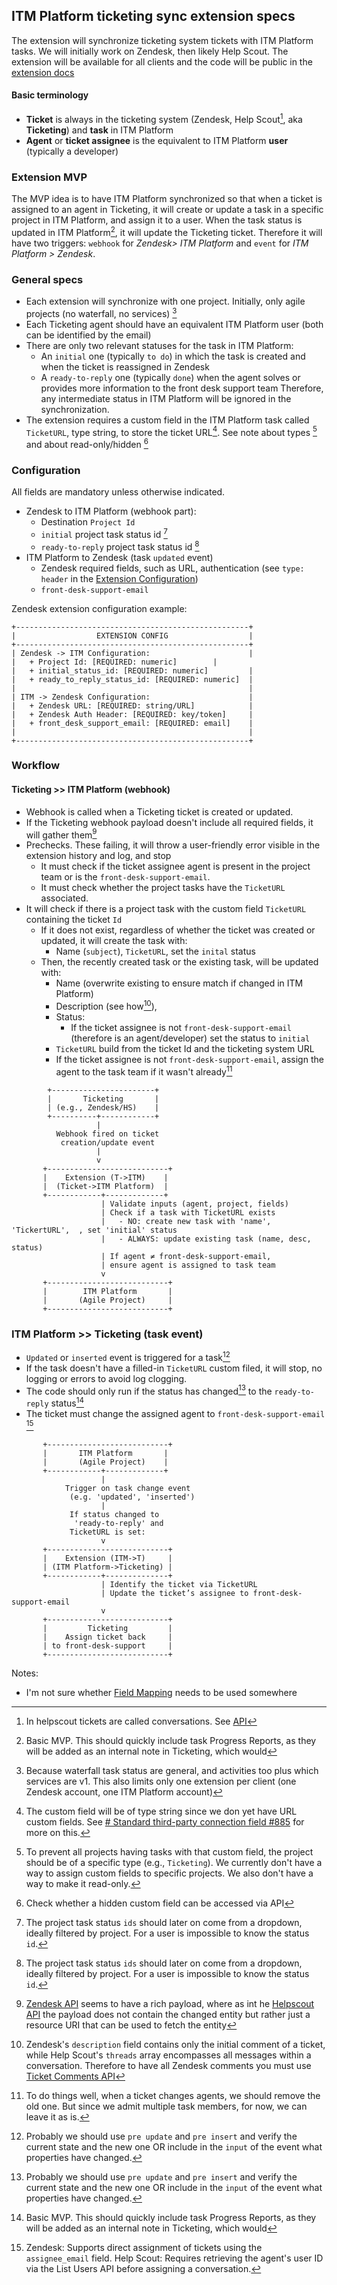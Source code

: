 ##  ITM Platform ticketing sync extension specs
The extension will synchronize ticketing system tickets with ITM Platform tasks. We will initially work on Zendesk, then likely Help Scout. The extension will be available for all clients and the code will be public in the [extension docs](https://github.com/itmplatform/extension-docs) 
#### Basic terminology
- **Ticket** is always in the ticketing system (Zendesk, Help Scout[^4], aka **Ticketing**) and **task** in ITM Platform
- **Agent** or **ticket assignee** is the equivalent to ITM Platform **user** (typically a developer)
### Extension MVP
 The MVP idea is to have ITM Platform synchronized so that when a ticket is assigned to an agent in Ticketing, it will create or update a task in a specific project in ITM Platform, and assign it to a user.  When the task status is updated in ITM Platform[^10], it will update the Ticketing ticket.
 Therefore it will have two triggers: `webhook` for *Zendesk> ITM Platform* and `event` for *ITM Platform > Zendesk*.
 
### General specs
 
- Each extension will synchronize with one project. Initially, only agile projects (no waterfall, no services) [^0]
- Each Ticketing agent should have an equivalent ITM Platform user (both can be identified by the email)
- There are only two relevant statuses for the task in ITM Platform:
	- An `initial` one (typically `to do`) in which the task is created and when the ticket is reassigned in Zendesk
	- A `ready-to-reply` one (typically `done`) when the agent solves or provides more information to the front desk support team
	 Therefore, any intermediate status in ITM Platform will be ignored in the synchronization.
- The extension requires a custom field in the ITM Platform task called `TicketURL`, type string, to store the ticket URL[^3]. See note about types [^1] and about read-only/hidden [^2]
### Configuration
All fields are mandatory unless otherwise indicated.
- Zendesk to ITM Platform (webhook part):
	- Destination `Project Id`
	- `initial` project task status id [^11]
	- `ready-to-reply` project task status id [^11]
- ITM Platform to Zendesk (task `updated` event)
	- Zendesk required fields, such as URL, authentication (see `type: header` in the [Extension Configuration](https://github.com/itmplatform/extension-docs?tab=readme-ov-file#extension-configuration)) 
	- `front-desk-support-email` 

Zendesk extension configuration example:
```
+----------------------------------------------------+
|                  EXTENSION CONFIG                  |
+----------------------------------------------------+
| Zendesk -> ITM Configuration:                      |
|   + Project Id: [REQUIRED: numeric]        |
|   + initial_status_id: [REQUIRED: numeric]         |
|   + ready_to_reply_status_id: [REQUIRED: numeric]  |
|                                                    |
| ITM -> Zendesk Configuration:                      |
|   + Zendesk URL: [REQUIRED: string/URL]            |
|   + Zendesk Auth Header: [REQUIRED: key/token]     |
|   + front_desk_support_email: [REQUIRED: email]    |
|                                                    |
+----------------------------------------------------+

```
### Workflow

#### Ticketing >> ITM Platform (webhook)
* Webhook is called when a Ticketing ticket is created or updated.
* If the Ticketing webhook payload doesn't include all required fields, it will gather them[^5]
* Prechecks. These failing, it will throw a user-friendly error visible in the extension history and log, and stop
	* It must check if the ticket assignee agent  is present in the project team or is the  `front-desk-support-email`.
	* It must check whether the project tasks have the `TicketURL` associated. 
* It will check if there is a project task with the custom field `TicketURL` containing the ticket `Id`
	* If it does not exist, regardless of whether the ticket was created or updated, it will create the task with:
		* Name (`subject`), `TicketURL`, set the `inital` status 
	* Then, the recently created task or the existing task, will be updated with:
		* Name (overwrite existing to ensure match if changed in ITM Platform)
		* Description (see how[^6]), 
		* Status: 
			* If the ticket assignee is not `front-desk-support-email` (therefore is an agent/developer) set the status to `initial`
		* `TicketURL` build from the ticket Id and the ticketing system URL
		* If the ticket assignee is not  `front-desk-support-email`, assign the agent to the task team if it wasn't already[^8]
```
        +-----------------------+
        |       Ticketing       |
        | (e.g., Zendesk/HS)    |
        +----------+------------+
                   |
          Webhook fired on ticket
           creation/update event
                   |
                   v
       +---------------------------+
       |    Extension (T->ITM)    |
       |  (Ticket->ITM Platform)  |
       +------------+-------------+
                    | Validate inputs (agent, project, fields)
                    | Check if a task with TicketURL exists
                    |   - NO: create new task with 'name', 'TickertURL',  , set 'initial' status
                    |   - ALWAYS: update existing task (name, desc, status)
                    | If agent ≠ front-desk-support-email, 
                    | ensure agent is assigned to task team
                    v
       +---------------------------+
       |        ITM Platform       |
       |       (Agile Project)     |
       +---------------------------+

```
### ITM Platform >> Ticketing (task event)
* `Updated` or `inserted` event is triggered for a task[^9]
* If the task doesn't have a filled-in `TicketURL` custom filed, it will stop, no logging or errors to avoid log clogging.
* The code should only run if the status has changed[^9] to the `ready-to-reply` status[^10]
* The ticket must change the assigned agent to `front-desk-support-email` [^12]

```
       +---------------------------+
       |       ITM Platform       |
       |       (Agile Project)    |
       +------------+-------------+
                    |
            Trigger on task change event
             (e.g. 'updated', 'inserted')
                    |
             If status changed to 
              'ready-to-reply' and 
             TicketURL is set:
                    v
       +---------------------------+
       |    Extension (ITM->T)     |
       | (ITM Platform->Ticketing) |
       +------------+--------------+
                    | Identify the ticket via TicketURL
                    | Update the ticket’s assignee to front-desk-support-email
                    v
       +---------------------------+
       |         Ticketing         |
       |    Assign ticket back     |
       | to front-desk-support     |
       +---------------------------+

```

Notes:
* I'm not sure whether [Field Mapping](https://github.com/itmplatform/extension-docs?tab=readme-ov-file#field-mapping) needs to be used somewhere

[^0]: Because waterfall task status are general, and activities too plus which services are v1. This also limits only one extension per client (one Zendesk account, one ITM Platform account) 

[^1]: To prevent all projects having tasks with that custom field, the project should be of a specific type (e.g., `Ticketing`). We currently don't have a way to assign custom fields to specific projects. We also don't have a way to make it read-only.

[^2]: Check whether a hidden custom field can be accessed via API

[^3]: The custom field will be of type string since we don yet have URL custom fields. See [# Standard third-party connection field #885](https://github.com/itmplatform/backend-master/issues/885) for more on this.

[^4]: In helpscout tickets are called conversations. See [API](https://developer.helpscout.com/mailbox-api/endpoints/conversations/get/) 

[^5]:  [Zendesk API](https://developer.zendesk.com/api-reference/webhooks/webhooks-api/webhooks/) seems to have a rich payload, where as int he [Helpscout API](https://developer.helpscout.com/mailbox-api/endpoints/webhooks/create/) the payload does not contain the changed entity but rather just a resource URI that can be used to fetch the entity 

[^6]: Zendesk's `description` field  contains only the initial comment of a ticket, while Help Scout's `threads` array encompasses all messages within a conversation. Therefore to have all Zendesk comments you must use [Ticket Comments API](https://developer.zendesk.com/api-reference/ticketing/tickets/ticket_comments/) 

[^7]: We don't prevent that there could be more than one task with the same `TicketURL`, so we should take the first one.

[^8]: To do things well, when a ticket changes agents, we should remove the old one. But since we admit multiple task members, for now, we can leave it as is.

[^9]: Probably we should use `pre update` and `pre insert` and verify the current state and the new one OR include in the `input` of the event what properties have changed.

[^10]: Basic MVP. This should quickly include task Progress Reports, as they will be added as an internal note in Ticketing, which would 

[^11]: The project task status `ids` should later on come from a dropdown, ideally filtered by project. For a user is impossible to know the status `id`.

[^12]: Zendesk: Supports direct assignment of tickets using the` assignee_email` field. Help Scout: Requires retrieving the agent's user ID via the List Users API before assigning a conversation.